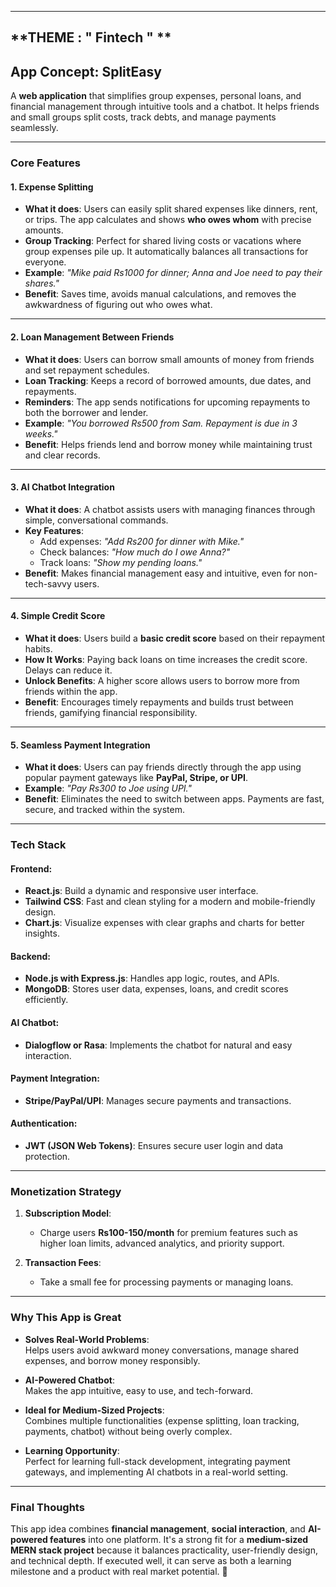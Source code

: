 
---
## **THEME : " Fintech " **

## **App Concept: SplitEasy**  
A **web application** that simplifies group expenses, personal loans, and financial management through intuitive tools and a chatbot. It helps friends and small groups split costs, track debts, and manage payments seamlessly.

---

### **Core Features**  

#### 1. **Expense Splitting**  
   - **What it does**: Users can easily split shared expenses like dinners, rent, or trips. The app calculates and shows **who owes whom** with precise amounts.  
   - **Group Tracking**: Perfect for shared living costs or vacations where group expenses pile up. It automatically balances all transactions for everyone.  
   - **Example**: *"Mike paid Rs1000 for dinner; Anna and Joe need to pay their shares."*  
   - **Benefit**: Saves time, avoids manual calculations, and removes the awkwardness of figuring out who owes what.  

---

#### 2. **Loan Management Between Friends**  
   - **What it does**: Users can borrow small amounts of money from friends and set repayment schedules.  
   - **Loan Tracking**: Keeps a record of borrowed amounts, due dates, and repayments.  
   - **Reminders**: The app sends notifications for upcoming repayments to both the borrower and lender.  
   - **Example**: *"You borrowed Rs500 from Sam. Repayment is due in 3 weeks."*  
   - **Benefit**: Helps friends lend and borrow money while maintaining trust and clear records.  

---

#### 3. **AI Chatbot Integration**  
   - **What it does**: A chatbot assists users with managing finances through simple, conversational commands.  
   - **Key Features**:  
      - Add expenses: *"Add Rs200 for dinner with Mike."*  
      - Check balances: *"How much do I owe Anna?"*  
      - Track loans: *"Show my pending loans."*  
   - **Benefit**: Makes financial management easy and intuitive, even for non-tech-savvy users.  

---

#### 4. **Simple Credit Score**  
   - **What it does**: Users build a **basic credit score** based on their repayment habits.  
   - **How It Works**: Paying back loans on time increases the credit score. Delays can reduce it.  
   - **Unlock Benefits**: A higher score allows users to borrow more from friends within the app.  
   - **Benefit**: Encourages timely repayments and builds trust between friends, gamifying financial responsibility.  

---

#### 5. **Seamless Payment Integration**  
   - **What it does**: Users can pay friends directly through the app using popular payment gateways like **PayPal, Stripe, or UPI**.  
   - **Example**: *"Pay Rs300 to Joe using UPI."*  
   - **Benefit**: Eliminates the need to switch between apps. Payments are fast, secure, and tracked within the system.  

---

### **Tech Stack**  

#### **Frontend**:  
- **React.js**: Build a dynamic and responsive user interface.  
- **Tailwind CSS**: Fast and clean styling for a modern and mobile-friendly design.  
- **Chart.js**: Visualize expenses with clear graphs and charts for better insights.  

#### **Backend**:  
- **Node.js with Express.js**: Handles app logic, routes, and APIs.  
- **MongoDB**: Stores user data, expenses, loans, and credit scores efficiently.  

#### **AI Chatbot**:  
- **Dialogflow or Rasa**: Implements the chatbot for natural and easy interaction.  

#### **Payment Integration**:  
- **Stripe/PayPal/UPI**: Manages secure payments and transactions.  

#### **Authentication**:  
- **JWT (JSON Web Tokens)**: Ensures secure user login and data protection.  

---

### **Monetization Strategy**  

1. **Subscription Model**:  
   - Charge users **Rs100-150/month** for premium features such as higher loan limits, advanced analytics, and priority support.  

2. **Transaction Fees**:  
   - Take a small fee for processing payments or managing loans.  

---

### **Why This App is Great**  

- **Solves Real-World Problems**:  
   Helps users avoid awkward money conversations, manage shared expenses, and borrow money responsibly.  

- **AI-Powered Chatbot**:  
   Makes the app intuitive, easy to use, and tech-forward.  

- **Ideal for Medium-Sized Projects**:  
   Combines multiple functionalities (expense splitting, loan tracking, payments, chatbot) without being overly complex.  

- **Learning Opportunity**:  
   Perfect for learning full-stack development, integrating payment gateways, and implementing AI chatbots in a real-world setting.  

---

### **Final Thoughts**  
This app idea combines **financial management**, **social interaction**, and **AI-powered features** into one platform. It's a strong fit for a **medium-sized MERN stack project** because it balances practicality, user-friendly design, and technical depth. If executed well, it can serve as both a learning milestone and a product with real market potential. 🚀
